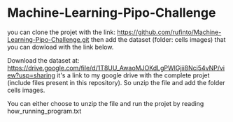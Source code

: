 # Machine-Learning-Pipo-Challenge

you can clone the projet with the link: https://github.com/rufinto/Machine-Learning-Pipo-Challenge.git
then add the dataset (folder: cells images) that you can dowload with the link below.

Download the dataset at: https://drive.google.com/file/d/1T8UU_AwaoMJOKdLgPWlGjii8Nci54vNP/view?usp=sharing
it's a link to my google drive with the complete projet (include files present in this repository). So unzip the file and add the folder cells images.

You can either choose to unzip the file and run the projet by reading how_running_program.txt

